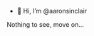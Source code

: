 - 👋 Hi, I’m @aaronsinclair

Nothing to see, move on...


<!---
aaronsinclair/aaronsinclair is a ✨ special ✨ repository because its `README.md` (this file) appears on your GitHub profile.
You can click the Preview link to take a look at your changes.
--->

